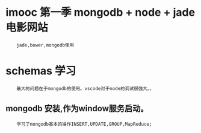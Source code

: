 # imooc 第一季 mongodb + node + jade 电影网站

        jade,bower,mongodb使用

# schemas 学习

        最大的问题在于mongodb的使用。vscode对于node的调试很强大。。

## mongodb 安装,作为window服务启动。

        学习了mongodb基本的操作INSERT,UPDATE,GROUP,MapReduce;
           
        